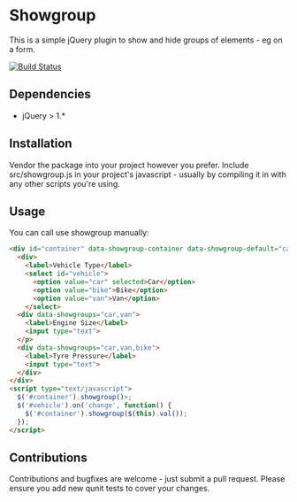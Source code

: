 # Showgroup

This is a simple jQuery plugin to show and hide groups of elements - eg on a form.

[![Build Status](https://travis-ci.org/ingenerator/showgroup.png?branch=master)](https://travis-ci.org/ingenerator/showgroup)

## Dependencies

* jQuery > 1.*

## Installation

Vendor the package into your project however you prefer. Include src/showgroup.js in your project's javascript - usually
by compiling it in with any other scripts you're using.

## Usage

You can call use showgroup manually:

```html
<div id="container" data-showgroup-container data-showgroup-default="car">
  <div>
    <label>Vehicle Type</label>
    <select id="vehicle">
      <option value="car" selected>Car</option>
      <option value="bike">Bike</option>
      <option value="van">Van</option>
    </select>
  <div data-showgroups="car,van">
    <label>Engine Size</label>
    <input type="text">
  </p>
  <div data-showgroups="car,van,bike">
    <label>Tyre Pressure</label>
    <input type="text">
  </div>
</div>
<script type="text/javascript">
  $('#container').showgroup()>;
  $('#vehicle').on('change', function() {
    $('#container').showgroup($(this).val());
  });
</script>
```

## Contributions

Contributions and bugfixes are welcome - just submit a pull request. Please ensure you add new qunit tests to cover
your changes.
